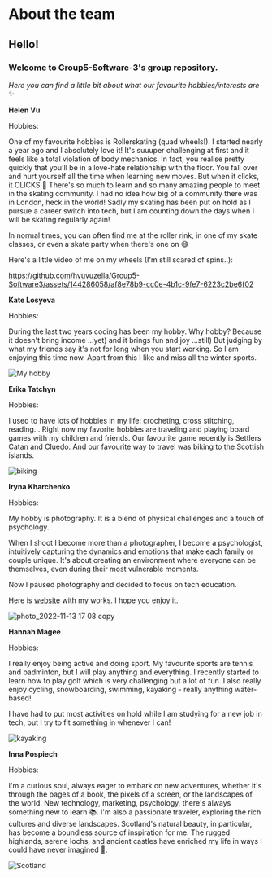 # About the team

## Hello!

### Welcome to Group5-Software-3's group repository.

_Here you can find a little bit about what our favourite hobbies/interests are_ ✨

**Helen Vu**

Hobbies:

One of my favourite hobbies is Rollerskating (quad wheels!). I started nearly a year ago and I absolutely love it! It's suuuper challenging at first and it feels like a total violation of body mechanics. In fact, you realise pretty quickly that you'll be in a love-hate relationship with the floor. You fall over and hurt yourself all the time when learning new moves. But when it clicks, it CLICKS 💪 There's so much to learn and so many amazing people to meet in the skating community. I had no idea how big of a community there was in London, heck in the world! Sadly my skating has been put on hold as I pursue a career switch into tech, but I am counting down the days when I will be skating regularly again!

In normal times, you can often find me at the roller rink, in one of my skate classes, or even a skate party when there's one on 😄

Here's a little video of me on my wheels (I'm still scared of spins..):

https://github.com/hvuvuzella/Group5-Software3/assets/144286058/af8e78b9-cc0e-4b1c-9fe7-6223c2be6f02

**Kate Losyeva**

Hobbies:

During the last two years coding has been my hobby. Why hobby?
Because it doesn't bring income ...yet) and it brings fun and
joy ...still) But judging by what my friends say it's not for
long when you start working. So I am enjoying this time now.
Apart from this I like and miss all the winter
sports.

![My hobby](https://drive.google.com/uc?export=view&id=1r0IfTIE6IadGdaEnG4ohbkqXIoDaEkSd)

**Erika Tatchyn**

Hobbies:

I used to have lots of hobbies in my life: crocheting, cross stitching, reading... Right now my favorite hobbies are traveling and playing board games with my children and friends. Our favourite game recently is Settlers Catan and Cluedo. And our favourite way to travel was biking to the Scottish islands.

![biking](https://github.com/hvuvuzella/Group5-Software3/assets/94489330/e554cdc0-d64b-4d11-a05f-136e07bdf0d8)

**Iryna Kharchenko**

Hobbies:

My hobby is photography. It is a blend of physical challenges and a touch of psychology.

When I shoot I become more than a photographer, I become a psychologist, intuitively capturing the dynamics and emotions that make each family or couple unique. It's about creating an environment where everyone can be themselves, even during their most vulnerable moments.

Now I paused photography and decided to focus on tech education.

Here is [website](https://zefirphoto.com.ua/) with my works. I hope you enjoy it.

![photo_2022-11-13 17 08 copy](https://github.com/hvuvuzella/Group5-Software3/assets/147556279/8f489a22-ba4d-4610-9aa1-d298352c87d3)

**Hannah Magee**

Hobbies:

I really enjoy being active and doing sport. My favourite sports are tennis and badminton, but I will play anything and everything.
I recently started to learn how to play golf which is very challenging but a lot of fun. I also really enjoy cycling, 
snowboarding, swimming, kayaking - really anything water-based!

I have had to put most activities on hold while I am studying for a new job in tech, but I try to fit something in whenever I can!

![kayaking](https://github.com/hvuvuzella/Group5-Software3/assets/145285143/0f0d2a26-c5d0-4e8b-a2fa-9d88f0384b23)

**Inna Pospiech**

Hobbies:

I'm a curious soul, always eager to embark on new adventures, whether it's through the pages of a book, the pixels of a screen, or the landscapes of the world. New technology, marketing, psychology, there's always something new to learn :books:. I'm also a passionate traveler, exploring the rich cultures and diverse landscapes. Scotland's natural beauty, in particular, has become a boundless source of inspiration for me. The rugged highlands, serene lochs, and ancient castles have enriched my life in ways I could have never imagined :sparkling_heart:.

![Scotland](https://github.com/hvuvuzella/Group5-Software3/assets/147543751/9073976b-73c1-4856-a5fd-8f5992f020ac)
